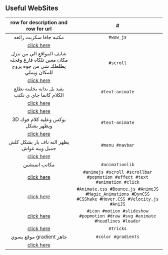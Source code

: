 Useful WebSites
---------------
| row for description and row for url |#|
|:----:|:--:|
|مكتبه جافا سكربت رائعه |`#wow_js`|
|[click here](https://mynameismatthieu.com/WOW/index.html)|
|شايف المواقع الي من تنزل مكان معين تلكاه فارغ وفجئه يطلعلك شي من جوه يروح للمكان ويملي |`#scroll`|
|[click here](https://andycaygill.github.io/scroll-entrance/)|
|يفيد بل بدايه يخلينه نطلع الكلام كانما جاي ي نكتب |`#text-animate`|
|[click here](https://jsfiddle.net/tameemsafi/mv612vrf/?utm_source=website&utm_medium=embed&utm_campaign=mv612vrf)|
|[click here](https://github.com/mybsdc/jquery-placeholder-typewriter.git)|
| 3D بوكس وعليه كلام فوك ويظهر بشكل |`#text-animate`|
|[click here](https://micku7zu.github.io/vanilla-tilt.js/index.html)|
|يظهر النه ناف بار بشكل كلش جميل وبيه غواش|`#menu #navbar`|
|[click here](https://oncebot.github.io/pushbar.js/)|
|مكاتب انميشين |`#animationlib`|
|[click here](https://hackernoon.com/10-javascript-animation-libraries-to-follow-in-2018-50ff1d905f43)|`#animejs #scroll #scrollbar #popmotion #effect #text #animation #click`|
|[click here](https://www.sitepoint.com/our-top-9-animation-libraries/)| `#Animate.css #Bounce.js #AnimeJS #Magic_Animations #DynCSS #CSShake #Hover.CSS #Velocity.js #AniJS`|
|[click here](https://colorlib.com/wp/jquery-animation-library-plugins/)|`#icon #motion #slideshow #popmotion #draw #svg #animate #headlines #loader`|
|[click here](https://tympanus.net)|`#tricks`|
|موقع يسوي gradient جاهز|`#color #gradients`|
|[click here](https://mycolor.space/)|

